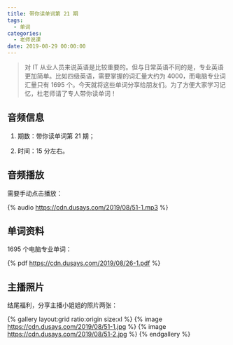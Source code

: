 ```yaml
---
title: 带你读单词第 21 期
tags:
  - 单词
categories:
  - 老师说课
date: 2019-08-29 00:00:00
---
```


> 对 IT 从业人员来说英语是比较重要的。但与日常英语不同的是，专业英语更加简单。比如四级英语，需要掌握的词汇量大约为 4000，而电脑专业词汇量只有 1695 个。今天就将这些单词分享给朋友们。为了方便大家学习记忆，杜老师请了专人带你读单词！

<!-- more -->

## 音频信息

1. 期数：带你读单词第 21 期；

2. 时间：15 分左右。

## 音频播放

需要手动点击播放：

{% audio https://cdn.dusays.com/2019/08/51-1.mp3 %}

## 单词资料

1695 个电脑专业单词：

{% pdf https://cdn.dusays.com/2019/08/26-1.pdf %}

## 主播照片

结尾福利，分享主播小姐姐的照片两张：

{% gallery layout:grid ratio:origin size:xl %}
{% image https://cdn.dusays.com/2019/08/51-1.jpg %}
{% image https://cdn.dusays.com/2019/08/51-2.jpg %}
{% endgallery %}
